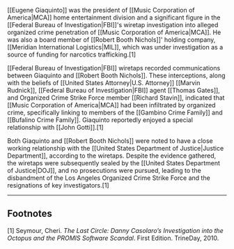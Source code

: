 [[Eugene Giaquinto]] was the president of [[Music Corporation of America|MCA]] home entertainment division and a significant figure in the [[Federal Bureau of Investigation|FBI]]'s wiretap investigation into alleged organized crime penetration of [[Music Corporation of America|MCA]]. He was also a board member of [[Robert Booth Nichols]]' holding company, [[Meridian International Logistics|MIL]], which was under investigation as a source of funding for narcotics trafficking.[1]

[[Federal Bureau of Investigation|FBI]] wiretaps recorded communications between Giaquinto and [[Robert Booth Nichols]]. These interceptions, along with the beliefs of [[United States Attorney|U.S. Attorney]] [[Marvin Rudnick]], [[Federal Bureau of Investigation|FBI]] agent [[Thomas Gates]], and Organized Crime Strike Force member [[Richard Stavin]], indicated that [[Music Corporation of America|MCA]] had been infiltrated by organized crime, specifically linking to members of the [[Gambino Crime Family]] and [[Bufalino Crime Family]]. Giaquinto reportedly enjoyed a special relationship with [[John Gotti]].[1]

Both Giaquinto and [[Robert Booth Nichols]] were noted to have a close working relationship with the [[United States Department of Justice|Justice Department]], according to the wiretaps. Despite the evidence gathered, the wiretaps were subsequently sealed by the [[United States Department of Justice|DOJ]], and no prosecutions were pursued, leading to the disbandment of the Los Angeles Organized Crime Strike Force and the resignations of key investigators.[1]

---
## Footnotes
[1] Seymour, Cheri. *The Last Circle: Danny Casolaro’s Investigation into the Octopus and the PROMIS Software Scandal*. First Edition. TrineDay, 2010.
